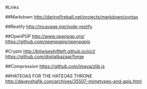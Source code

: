 #Links

##Markdown
http://daringfireball.net/projects/markdown/syntax

##Restify
http://mcavage.me/node-restify

##OpenPGP
http://www.openpgp.org/
https://github.com/openpgpjs/openpgpjs

#Crypto
http://bitwiseshiftleft.github.io/sjcl/
https://github.com/digitalbazaar/forge

##Compression
https://github.com/imaya/zlib.js

##HATEOAS FOR THE HATEOAS THRONE
http://daveyshafik.com/archives/35507-mimetypes-and-apis.html